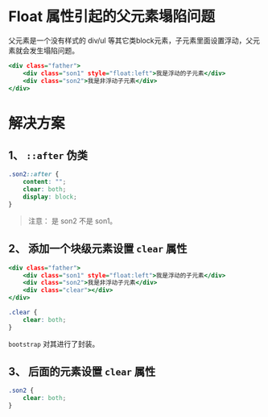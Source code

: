 # Float 属性引起的父元素塌陷问题
父元素是一个没有样式的 div/ul 等其它类block元素，子元素里面设置浮动，父元素就会发生塌陷问题。  

```htm
<div class="father">
    <div class="son1" style="float:left">我是浮动的子元素</div>
    <div class="son2">我是非浮动子元素</div>
</div>
```

# 解决方案

## 1、 `::after` 伪类
```css
.son2::after {
    content: "";
    clear: both;
    display: block;
}
```
>注意： 是 son2 不是 son1。  

## 2、 添加一个块级元素设置 `clear` 属性
```htm
<div class="father">
    <div class="son1" style="float:left">我是浮动的子元素</div>
    <div class="son2">我是非浮动子元素</div>
    <div class="clear"></div>
</div>
```
```css
.clear {
    clear: both;
}
```
`bootstrap` 对其进行了封装。  

## 3、 后面的元素设置 `clear` 属性
```css
.son2 {
    clear: both;
}
```


